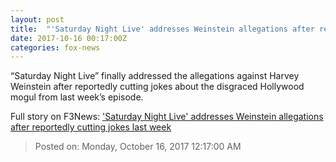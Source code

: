 ```yaml
---
layout: post
title:  "'Saturday Night Live' addresses Weinstein allegations after reportedly cutting jokes last week"
date: 2017-10-16 00:17:00Z
categories: fox-news
---
```


“Saturday Night Live” finally addressed the allegations against Harvey Weinstein after reportedly cutting jokes about the disgraced Hollywood mogul from last week’s episode.


Full story on F3News: ['Saturday Night Live' addresses Weinstein allegations after reportedly cutting jokes last week](http://www.f3nws.com/n/kQbeDF)

> Posted on: Monday, October 16, 2017 12:17:00 AM

